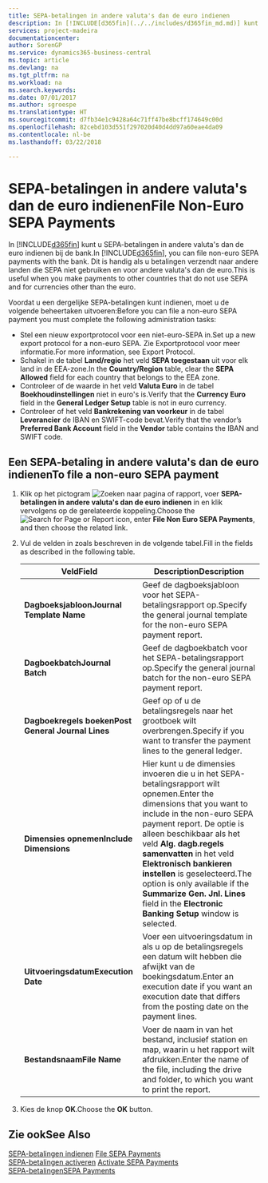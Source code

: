 ```yaml
---
title: SEPA-betalingen in andere valuta's dan de euro indienen
description: In [!INCLUDE[d365fin](../../includes/d365fin_md.md)] kunt u SEPA-betalingen in andere valuta's dan de euro indienen bij de bank. Dit is handig als u betalingen verzendt naar andere landen die SEPA niet gebruiken en voor andere valuta's dan de euro.
services: project-madeira
documentationcenter: 
author: SorenGP
ms.service: dynamics365-business-central
ms.topic: article
ms.devlang: na
ms.tgt_pltfrm: na
ms.workload: na
ms.search.keywords: 
ms.date: 07/01/2017
ms.author: sgroespe
ms.translationtype: HT
ms.sourcegitcommit: d7fb34e1c9428a64c71ff47be8bcff174649c00d
ms.openlocfilehash: 82cebd103d551f297020d40d4dd97a60eae4da09
ms.contentlocale: nl-be
ms.lasthandoff: 03/22/2018

---
```

# <a name="file-non-euro-sepa-payments"></a><span data-ttu-id="46630-104">SEPA-betalingen in andere valuta's dan de euro indienen</span><span class="sxs-lookup"><span data-stu-id="46630-104">File Non-Euro SEPA Payments</span></span>
<span data-ttu-id="46630-105">In [!INCLUDE[d365fin](../../includes/d365fin_md.md)] kunt u SEPA-betalingen in andere valuta's dan de euro indienen bij de bank.</span><span class="sxs-lookup"><span data-stu-id="46630-105">In [!INCLUDE[d365fin](../../includes/d365fin_md.md)], you can file non-euro SEPA payments with the bank.</span></span> <span data-ttu-id="46630-106">Dit is handig als u betalingen verzendt naar andere landen die SEPA niet gebruiken en voor andere valuta's dan de euro.</span><span class="sxs-lookup"><span data-stu-id="46630-106">This is useful when you make payments to other countries that do not use SEPA and for currencies other than the euro.</span></span>  

<span data-ttu-id="46630-107">Voordat u een dergelijke SEPA-betalingen kunt indienen, moet u de volgende beheertaken uitvoeren:</span><span class="sxs-lookup"><span data-stu-id="46630-107">Before you can file a non-euro SEPA payment you must complete the following administration tasks:</span></span>  

- <span data-ttu-id="46630-108">Stel een nieuw exportprotocol voor een niet-euro-SEPA in.</span><span class="sxs-lookup"><span data-stu-id="46630-108">Set up a new export protocol for a non-euro SEPA.</span></span> <span data-ttu-id="46630-109">Zie Exportprotocol voor meer informatie.</span><span class="sxs-lookup"><span data-stu-id="46630-109">For more information, see Export Protocol.</span></span>  
- <span data-ttu-id="46630-110">Schakel in de tabel **Land/regio** het veld **SEPA toegestaan** uit voor elk land in de EEA-zone.</span><span class="sxs-lookup"><span data-stu-id="46630-110">In the **Country/Region** table, clear the **SEPA Allowed** field for each country that belongs to the EEA zone.</span></span>  
- <span data-ttu-id="46630-111">Controleer of de waarde in het veld **Valuta Euro** in de tabel **Boekhoudinstellingen** niet in euro's is.</span><span class="sxs-lookup"><span data-stu-id="46630-111">Verify that the **Currency Euro** field in the **General Ledger Setup** table is not in euro currency.</span></span>  
- <span data-ttu-id="46630-112">Controleer of het veld **Bankrekening van voorkeur** in de tabel **Leverancier** de IBAN en SWIFT-code bevat.</span><span class="sxs-lookup"><span data-stu-id="46630-112">Verify that the vendor’s **Preferred Bank Account** field in the **Vendor** table contains the IBAN and SWIFT code.</span></span>  

## <a name="to-file-a-non-euro-sepa-payment"></a><span data-ttu-id="46630-113">Een SEPA-betaling in andere valuta's dan de euro indienen</span><span class="sxs-lookup"><span data-stu-id="46630-113">To file a non-euro SEPA payment</span></span>  

1.  <span data-ttu-id="46630-114">Klik op het pictogram ![Zoeken naar pagina of rapport](../../media/ui-search/search_small.png "Pictogram Zoeken naar pagina of rapport"), voer **SEPA-betalingen in andere valuta's dan de euro indienen** in en klik vervolgens op de gerelateerde koppeling.</span><span class="sxs-lookup"><span data-stu-id="46630-114">Choose the ![Search for Page or Report](../../media/ui-search/search_small.png "Search for Page or Report icon") icon, enter **File Non Euro SEPA Payments**, and then choose the related link.</span></span>  
2.  <span data-ttu-id="46630-115">Vul de velden in zoals beschreven in de volgende tabel.</span><span class="sxs-lookup"><span data-stu-id="46630-115">Fill in the fields as described in the following table.</span></span>  

    |<span data-ttu-id="46630-116">Veld</span><span class="sxs-lookup"><span data-stu-id="46630-116">Field</span></span>|<span data-ttu-id="46630-117">Description</span><span class="sxs-lookup"><span data-stu-id="46630-117">Description</span></span>|  
    |---------------------------------|---------------------------------------|  
    |<span data-ttu-id="46630-118">**Dagboeksjabloon**</span><span class="sxs-lookup"><span data-stu-id="46630-118">**Journal Template Name**</span></span>|<span data-ttu-id="46630-119">Geef de dagboeksjabloon voor het SEPA-betalingsrapport op.</span><span class="sxs-lookup"><span data-stu-id="46630-119">Specify the general journal template for the non-euro SEPA payment report.</span></span>|  
    |<span data-ttu-id="46630-120">**Dagboekbatch**</span><span class="sxs-lookup"><span data-stu-id="46630-120">**Journal Batch**</span></span>|<span data-ttu-id="46630-121">Geef de dagboekbatch voor het SEPA-betalingsrapport op.</span><span class="sxs-lookup"><span data-stu-id="46630-121">Specify the general journal batch for the non-euro SEPA payment report.</span></span>|  
    |<span data-ttu-id="46630-122">**Dagboekregels boeken**</span><span class="sxs-lookup"><span data-stu-id="46630-122">**Post General Journal Lines**</span></span>|<span data-ttu-id="46630-123">Geef op of u de betalingsregels naar het grootboek wilt overbrengen.</span><span class="sxs-lookup"><span data-stu-id="46630-123">Specify if you want to transfer the payment lines to the general ledger.</span></span>|  
    |<span data-ttu-id="46630-124">**Dimensies opnemen**</span><span class="sxs-lookup"><span data-stu-id="46630-124">**Include Dimensions**</span></span>|<span data-ttu-id="46630-125">Hier kunt u de dimensies invoeren die u in het SEPA-betalingsrapport wilt opnemen.</span><span class="sxs-lookup"><span data-stu-id="46630-125">Enter the dimensions that you want to include in the non-euro SEPA payment report.</span></span> <span data-ttu-id="46630-126">De optie is alleen beschikbaar als het veld **Alg. dagb.regels samenvatten** in het veld **Elektronisch bankieren instellen** is geselecteerd.</span><span class="sxs-lookup"><span data-stu-id="46630-126">The option is only available if the **Summarize Gen. Jnl. Lines** field in the **Electronic Banking Setup** window is selected.</span></span>|  
    |<span data-ttu-id="46630-127">**Uitvoeringsdatum**</span><span class="sxs-lookup"><span data-stu-id="46630-127">**Execution Date**</span></span>|<span data-ttu-id="46630-128">Voer een uitvoeringsdatum in als u op de betalingsregels een datum wilt hebben die afwijkt van de boekingsdatum.</span><span class="sxs-lookup"><span data-stu-id="46630-128">Enter an execution date if you want an execution date that differs from the posting date on the payment lines.</span></span>|  
    |<span data-ttu-id="46630-129">**Bestandsnaam**</span><span class="sxs-lookup"><span data-stu-id="46630-129">**File Name**</span></span>|<span data-ttu-id="46630-130">Voer de naam in van het bestand, inclusief station en map, waarin u het rapport wilt afdrukken.</span><span class="sxs-lookup"><span data-stu-id="46630-130">Enter the name of the file, including the drive and folder, to which you want to print the report.</span></span>|  

3.  <span data-ttu-id="46630-131">Kies de knop **OK**.</span><span class="sxs-lookup"><span data-stu-id="46630-131">Choose the **OK** button.</span></span>  

## <a name="see-also"></a><span data-ttu-id="46630-132">Zie ook</span><span class="sxs-lookup"><span data-stu-id="46630-132">See Also</span></span>  
 <span data-ttu-id="46630-133">[SEPA-betalingen indienen](how-to-file-sepa-payments.md) </span><span class="sxs-lookup"><span data-stu-id="46630-133">[File SEPA Payments](how-to-file-sepa-payments.md) </span></span>  
 <span data-ttu-id="46630-134">[SEPA-betalingen activeren](how-to-activate-sepa-payments.md) </span><span class="sxs-lookup"><span data-stu-id="46630-134">[Activate SEPA Payments](how-to-activate-sepa-payments.md) </span></span>  
 [<span data-ttu-id="46630-135">SEPA-betalingen</span><span class="sxs-lookup"><span data-stu-id="46630-135">SEPA Payments</span></span>](sepa-payments.md)

